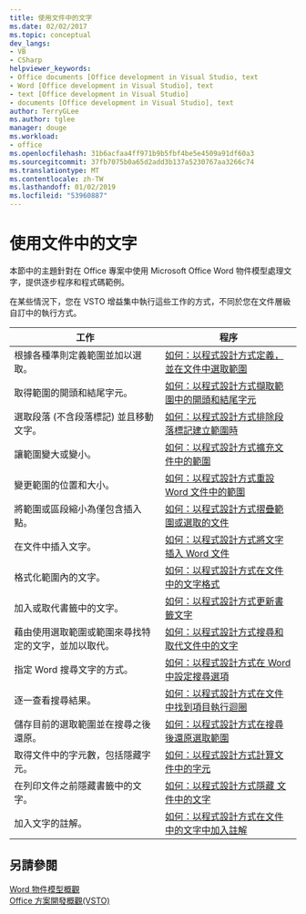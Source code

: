 ```yaml
---
title: 使用文件中的文字
ms.date: 02/02/2017
ms.topic: conceptual
dev_langs:
- VB
- CSharp
helpviewer_keywords:
- Office documents [Office development in Visual Studio, text
- Word [Office development in Visual Studio], text
- text [Office development in Visual Studio]
- documents [Office development in Visual Studio], text
author: TerryGLee
ms.author: tglee
manager: douge
ms.workload:
- office
ms.openlocfilehash: 31b6acfaa4ff971b9b5fbf4be5e4509a91df60a3
ms.sourcegitcommit: 37fb7075b0a65d2add3b137a5230767aa3266c74
ms.translationtype: MT
ms.contentlocale: zh-TW
ms.lasthandoff: 01/02/2019
ms.locfileid: "53960887"
---
```

# <a name="work-with-text-in-documents"></a>使用文件中的文字
  本節中的主題針對在 Office 專案中使用 Microsoft Office Word 物件模型處理文字，提供逐步程序和程式碼範例。  
  
 在某些情況下，您在 VSTO 增益集中執行這些工作的方式，不同於您在文件層級自訂中的執行方式。  
  
|工作|程序|  
|----------|---------------|  
|根據各種準則定義範圍並加以選取。|[如何：以程式設計方式定義，並在文件中選取範圍](../vsto/how-to-programmatically-define-and-select-ranges-in-documents.md)|  
|取得範圍的開頭和結尾字元。|[如何：以程式設計方式擷取範圍中的開頭和結尾字元](../vsto/how-to-programmatically-retrieve-start-and-end-characters-in-ranges.md)|  
|選取段落 (不含段落標記) 並且移動文字。|[如何：以程式設計方式排除段落標記建立範圍時](../vsto/how-to-programmatically-exclude-paragraph-marks-when-creating-ranges.md)|  
|讓範圍變大或變小。|[如何：以程式設計方式擴充文件中的範圍](../vsto/how-to-programmatically-extend-ranges-in-documents.md)|  
|變更範圍的位置和大小。|[如何：以程式設計方式重設 Word 文件中的範圍](../vsto/how-to-programmatically-reset-ranges-in-word-documents.md)|  
|將範圍或區段縮小為僅包含插入點。|[如何：以程式設計方式摺疊範圍或選取的文件](../vsto/how-to-programmatically-collapse-ranges-or-selections-in-documents.md)|  
|在文件中插入文字。|[如何：以程式設計方式將文字插入 Word 文件](../vsto/how-to-programmatically-insert-text-into-word-documents.md)|  
|格式化範圍內的文字。|[如何：以程式設計方式在文件中的文字格式](../vsto/how-to-programmatically-format-text-in-documents.md)|  
|加入或取代書籤中的文字。|[如何：以程式設計方式更新書籤文字](../vsto/how-to-programmatically-update-bookmark-text.md)|  
|藉由使用選取範圍或範圍來尋找特定的文字，並加以取代。|[如何：以程式設計方式搜尋和取代文件中的文字](../vsto/how-to-programmatically-search-for-and-replace-text-in-documents.md)|  
|指定 Word 搜尋文字的方式。|[如何：以程式設計方式在 Word 中設定搜尋選項](../vsto/how-to-programmatically-set-search-options-in-word.md)|  
|逐一查看搜尋結果。|[如何：以程式設計方式在文件中找到項目執行迴圈](../vsto/how-to-programmatically-loop-through-found-items-in-documents.md)|  
|儲存目前的選取範圍並在搜尋之後還原。|[如何：以程式設計方式在搜尋後還原選取範圍](../vsto/how-to-programmatically-restore-selections-after-searches.md)|  
|取得文件中的字元數，包括隱藏字元。|[如何：以程式設計方式計算文件中的字元](../vsto/how-to-programmatically-count-characters-in-documents.md)|  
|在列印文件之前隱藏書籤中的文字。|[如何：以程式設計方式隱藏 文件中的文字](../vsto/how-to-programmatically-hide-text-in-documents.md)|  
|加入文字的註解。|[如何：以程式設計方式在文件中的文字中加入註解](../vsto/how-to-programmatically-add-comments-to-text-in-documents.md)|  
  
## <a name="see-also"></a>另請參閱  
 [Word 物件模型概觀](../vsto/word-object-model-overview.md)   
 [Office 方案開發概觀&#40;VSTO&#41;](../vsto/office-solutions-development-overview-vsto.md)  
